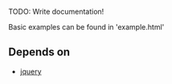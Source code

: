 TODO: Write documentation!

Basic examples can be found in 'example.html'

## Depends on
* [jquery](https://github.com/jquery/jquery)
